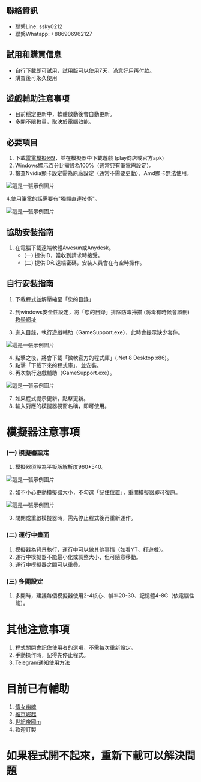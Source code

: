 ## 聯絡資訊
- 聯繫Line: ssky0212
- 聯繫Whatapp: +886906962127

## 試用和購買信息
- 自行下載即可試用，試用版可以使用7天，滿意好用再付款。
- 購買後可永久使用

## 遊戲輔助注意事項
- 目前穩定更新中，軟體啟動後會自動更新。
- 多開不限數量，取決於電腦效能。

## 必要項目
1. 下載[雷電模擬器9](https://www.ldplayer.tw/)，並在模擬器中下載遊戲 (play商店或官方apk)
2. Windows顯示百分比需設為100%（通常只有筆電需設定）。
3. 檢查Nvidia顯卡設定需為原廠設定（通常不需要更動），Amd顯卡無法使用，

![這是一張示例圖片](https://images.chtineer.com/nvdia原廠設定.png)

4.使用筆電的話需要有"獨顯直連技術"。

![這是一張示例圖片](https://images.chtineer.com/獨顯直連.png)

## 協助安裝指南
1. 在電腦下載遠端軟體Awesun或Anydesk。
   - (一) 提供ID，當收到請求時接受。
   - (二) 提供ID和遠端密碼，安裝人員會在有空時操作。

## 自行安裝指南
1. 下載程式並解壓縮至「您的目錄」
2. 到windows安全性設定，將「您的目錄」排除防毒掃描 (防毒有時候會誤刪) [教學網址](https://www.gdaily.org/20750/windows-defender)

3. 進入目錄，執行遊戲輔助（GameSupport.exe），此時會提示缺少套件。

![這是一張示例圖片](https://images.chtineer.com/GameSupport.exe.png)

4. 點擊之後，將會下載「微軟官方的程式庫」(.Net 8 Desktop x86)。
5. 點擊「下載下來的程式庫」，並安裝。
6. 再次執行遊戲輔助（GameSupport.exe）。

![這是一張示例圖片](https://images.chtineer.com/GameSupport.exe.png)

7. 如果程式提示更新，點擊更新。
8. 輸入對應的模擬器視窗名稱，即可使用。
    
# 模擬器注意事項
### (一) 模擬器設定
1. 模擬器須設為平板版解析度960*540。

![這是一張示例圖片](https://images.chtineer.com/resolution.png)

2. 如不小心更動模擬器大小，不勾選「記住位置」，重開模擬器即可復原。

![這是一張示例圖片](https://images.chtineer.com/記住位置.png)

3. 關閉或重啟模擬器時，需先停止程式後再重新運作。

### (二) 運行中畫面
1. 模擬器為背景執行，運行中可以做其他事情（如看YT、打遊戲）。
2. 運行中模擬器不能最小化或調整大小，但可隨意移動。
3. 運行中模擬器之間可以重疊。

### (三) 多開設定
1. 多開時，建議每個模擬器使用2-4核心、幀率20-30、記憶體4-8G（依電腦性能）。

# 其他注意事項
1. 程式關閉會記住使用者的選項，不需每次重新設定。
2. 手動操作時，記得先停止程式。
3. [Telegram通知使用方法](https://blog.mrat.io/mr-%E7%AD%96%E7%95%A5%E6%95%B4%E5%90%88%E4%B8%8B%E5%96%AE%E6%A9%9F%EF%BD%9C%E5%A6%82%E4%BD%95%E7%94%B3%E8%AB%8Btelegram%E5%8D%B3%E6%99%82%E9%80%9A%E8%A8%8A/)

# 目前已有輔助
1. [倩女幽魂](https://github.com/abaa521/GhostSupport)
2. [維京崛起](https://github.com/abaa521/VikingSupport)
3. [世紀帝國m](https://github.com/abaa521/AgeOfEmpiresSupport)
4. 歡迎訂製

# 如果程式開不起來，重新下載可以解決問題
